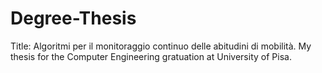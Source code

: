 # Degree-Thesis

Title: Algoritmi per il monitoraggio continuo delle abitudini di mobilità.
My thesis for the Computer Engineering gratuation at University of Pisa.

